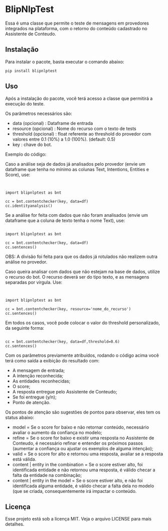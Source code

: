 # BlipNlpTest

Essa é uma classe que permite o teste de mensagens em provedores integrados na plataforma, com o retorno do conteúdo cadastrado no Assistente de Conteudo.

## Instalação

Para instalar o pacote, basta executar o comando abaixo:

<pre><code>pip install blipnlptest</code></pre>

## Uso

Após a instalação do pacote, você terá acesso a classe que permitirá a execução do teste.

Os parâmetros necessários são:

- data (opcional) : Dataframe de entrada
- resource (opcional) : Nome do recurso com o texto de tests
- threshold (opcional) : float referente ao threshold do provedor com valores entre 0.1 (10%) a 1.0 (100%). (default: 0.5)
- key : chave do bot.

Exemplo do código:


Caso a análise seja de dados já analisados pelo provedor (envie um dataframe que tenha no mínimo as colunas Text, Intentions, Entities e Score), use:

<pre><code>

import blipnlptest as bnt

cc = bnt.contentchecker(key, data=df)
cc.identityanalysis()
</code></pre>

Se a análise for feita com dados que não foram analisados (envie um dataframe que a coluna de texto tenha o nome Text), use:

<pre><code>
import blipnlptest as bnt

cc = bnt.contentchecker(key, data=df)
cc.sentences()
</code></pre>

OBS: A divisão foi feita para que os dados já rotulados não realizem outra análise no provedor.

Caso queira analisar com dados que não estejam na base de dados, utilize o recurso do bot. O recurso deverá ser do tipo texto, e as mensagens separadas por vírgula. Use:

<pre><code>

import blipnlptest as bnt

cc = bnt.contentchecker(key, resource='nome_do_recurso')
cc.sentences()
</code></pre>

Em todos os casos, você pode colocar o valor do threshold personalizado, da seguinte forma:

<pre><code>
cc = bnt.contentchecker(key, data=df,threshold=0.6)
cc.sentences()
</code></pre>

Com os parâmetros previamente atribuídos, rodando o código acima você terá como saída a exibição do resultado com:

- A mensagem de entrada;
- A intenção reconhecida;
- As entidades reconhecidas;
- O score;
- A resposta entregue pelo Assistente de Conteudo;
- Se foi entregue (y/n);
- Ponto de atenção.

Os pontos de atenção são sugestões de pontos para observar, eles tem os status abaixo:

- model = Se o score for baixo e não retornar conteúdo, necessário avaliar o aumento da confiança no modelo;
- refine = Se o score for baixo e existir uma resposta no Assistente de Conteudo, é necessário refinar e entender os próximos passos (aumentar a confiança ou ajustar os exemplos de alguma intenção);
- valid = Se o score for alto e retornou uma resposta, avaliar se a resposta está válida.
- content | entity in the combination = Se o score estiver alto, foi identificada entidade e não retornou uma resposta, é válido checar a falta da entidade na combinação;
- content | entity in the model = Se o score estiver alto, e não foi identificada alguma entidade, é válido checar a falta dela no modelo (que se criada, consequentemente irá impactar o conteúdo.

## Licença

Esse projeto está sob a licença MIT. Veja o arquivo LICENSE para mais detalhes.
